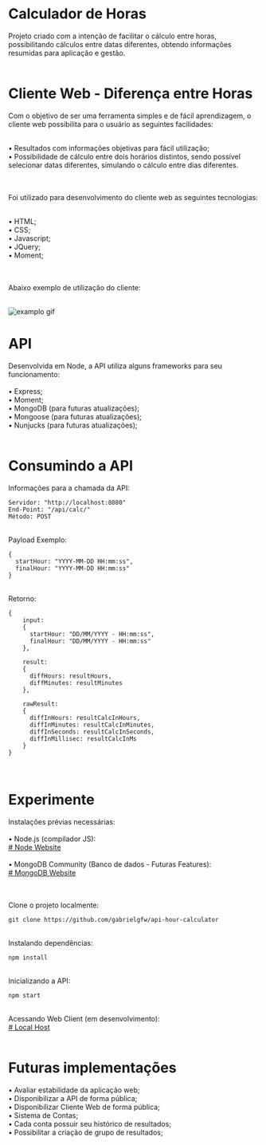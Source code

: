 # Calculador de Horas <br>
Projeto criado com a intenção de facilitar o cálculo entre horas, possibilitando cálculos entre datas diferentes, obtendo informações resumidas para aplicação e gestão.<br><br>

# Cliente Web - Diferença entre Horas <br>
Com o objetivo de ser uma ferramenta simples e de fácil aprendizagem, o cliente web possibilita para o usuário as seguintes facilidades:<br><br>

• Resultados com informações objetivas para fácil utilização;<br>
• Possibilidade de cálculo entre dois horários distintos, sendo possível selecionar datas diferentes, simulando o cálculo entre dias diferentes.<br><br><br>


Foi utilizado para desenvolvimento do cliente web as seguintes tecnologias: <br><br>

• HTML; <br>
• CSS; <br>
• Javascript; <br>
• JQuery; <br>
• Moment; <br><br><br>

Abaixo exemplo de utilização do cliente: <br><br>

![examplo gif](https://github.com/gabrielgfw/api-hour-calculator/blob/master/examplo.gif?raw=true)
<br>

# API <br>

Desenvolvida em Node, a API utiliza alguns frameworks para seu funcionamento: <br><br>
• Express; <br>
• Moment; <br>
• MongoDB  (para futuras atualizações); <br>
• Mongoose (para futuras atualizações); <br>
• Nunjucks (para futuras atualizações); <br>
<br>

# Consumindo a API <br>

Informações para a chamada da API:

```
Servidor: "http://localhost:8080"
End-Point: "/api/calc/"
Método: POST
```


<br>
Payload Exemplo:

```
{
  startHour: "YYYY-MM-DD HH:mm:ss",
  finalHour: "YYYY-MM-DD HH:mm:ss"
}
```


<br>
Retorno:

```
{
    input:
    {
      startHour: "DD/MM/YYYY - HH:mm:ss",
      finalHour: "DD/MM/YYYY - HH:mm:ss"
    },

    result:
    {
      diffHours: resultHours,
      diffMinutes: resultMinutes
    },

    rawResult:
    {
      diffInHours: resultCalcInHours,
      diffInMinutes: resultCalcInMinutes,
      diffInSeconds: resultCalcInSeconds,
      diffInMillisec: resultCalcInMs
    }
}
```
<br>

# Experimente <br>

Instalações prévias necessárias: <br><br>
• Node.js (compilador JS): <br>
<a href="https://nodejs.org/en/download/"># Node Website</a> <br><br>
• MongoDB Community (Banco de dados - Futuras Features): <br>
<a href="https://www.mongodb.com/"># MongoDB Website</a> <br><br>

<br>
Clone o projeto localmente: <br>

```
git clone https://github.com/gabrielgfw/api-hour-calculator
```

<br>
Instalando dependências: <br>

```
npm install
```
<br>
Inicializando a API: <br>

```
npm start
```
<br>
Acessando Web Client (em desenvolvimento): <br>
<a href="http://localhost:8080/"># Local Host</a> <br>
<br>

# Futuras implementações <br>

• Avaliar estabilidade da aplicação web;<br>
• Disponibilizar a API de forma pública;<br>
• Disponibilizar Cliente Web de forma pública;<br>
• Sistema de Contas; <br>
• Cada conta possuir seu histórico de resultados;<br>
• Possibilitar a criação de grupo de resultados; <br>




<br><br>
